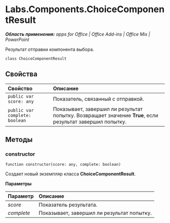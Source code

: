 
# Labs.Components.ChoiceComponentResult

 _**Область применения:** apps for Office | Office Add-ins | Office Mix | PowerPoint_

Результат отправки компонента выбора.

```
class ChoiceComponentResult
```


## Свойства


|Свойство|Описание|
|:-----|:-----|
| `public var score: any`|Показатель, связанный с отправкой.|
| `public var complete: boolean`|Показывает, завершил ли результат попытку.  Возвращает значение **True**, если результат завершил попытку.|

## Методы




### constructor

 `function constructor(score: any, complete: boolean)`

Создает новый экземпляр класса **ChoiceComponentResult**.

 **Параметры**


|Параметр|Описание|
|:-----|:-----|
| _score_|Показатель результата.|
| _complete_|Показывает, завершил ли результат попытку.|
